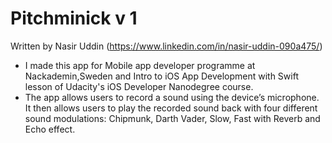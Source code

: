 # Pitchminick v 1
Written by Nasir Uddin (https://www.linkedin.com/in/nasir-uddin-090a475/)
- I made this app for Mobile app developer programme at Nackademin,Sweden  and Intro to iOS App Development with Swift lesson of Udacity's iOS Developer Nanodegree course. 
-  The app allows users to record a sound using the device’s microphone. It then allows users to play the recorded sound back with four different sound modulations: Chipmunk, Darth Vader, Slow, Fast with Reverb and Echo effect.
